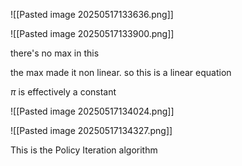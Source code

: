 
![[Pasted image 20250517133636.png]]

![[Pasted image 20250517133900.png]]

there's no max in this

the max made it non linear. so this is a linear equation

$\pi$ is effectively a constant

![[Pasted image 20250517134024.png]]

![[Pasted image 20250517134327.png]]


This is the Policy Iteration algorithm

